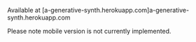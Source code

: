 Available at [a-generative-synth.herokuapp.com]a-generative-synth.herokuapp.com

Please note mobile version is not currently implemented.
